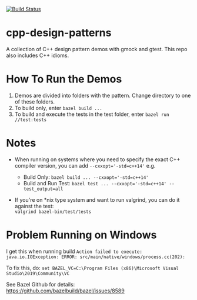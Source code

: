 [![Build Status](https://travis-ci.com/deanagan/cpp-design-patterns.svg?branch=master)](https://travis-ci.com/github/deanagan/cpp-design-patterns)
# cpp-design-patterns
A collection of C++ design pattern demos with gmock and gtest. This repo also includes C++ idioms.


# How To Run the Demos
1. Demos are divided into folders with the pattern. Change directory to one of these folders.
2. To build only, enter `bazel build ...`
3. To build and execute the tests in the test folder, enter `bazel run //test:tests`


# Notes
* When running on systems where you need to specify the exact C++ compiler version, you can add `--cxxopt='-std=c++14'`
e.g.<br/>
    * Build Only: `bazel build ... --cxxopt='-std=c++14'`
    * Build and Run Test: `bazel test ... --cxxopt='-std=c++14' --test_output=all`

* If you're on *nix type system and want to run valgrind, you can do it against the test:<br/>
`valgrind bazel-bin/test/tests`


# Problem Running on Windows
I get this when running build
`Action failed to execute: java.io.IOException: ERROR: src/main/native/windows/process.cc(202):`

To fix this, do:
`set BAZEL_VC=C:\Program Files (x86)\Microsoft Visual Studio\2019\Community\VC`

See Bazel Github for details: https://github.com/bazelbuild/bazel/issues/8589